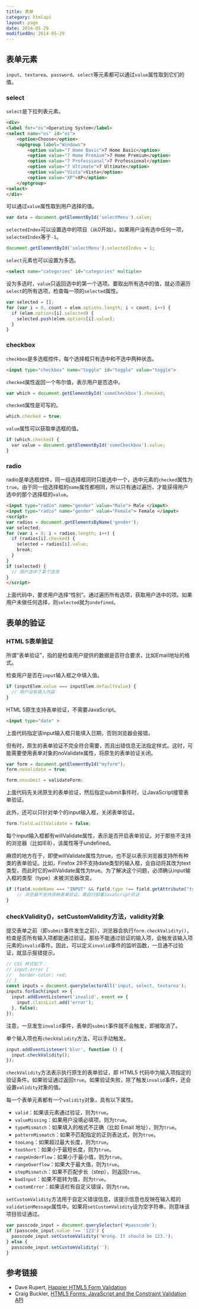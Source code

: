 ```yaml
---
title: 表单
category: htmlapi
layout: page
date: 2014-05-29
modifiedOn: 2014-05-29
---
```


## 表单元素

`input`、`textarea`、`password`、`select`等元素都可以通过`value`属性取到它们的值。

### select

`select`是下拉列表元素。

```html
<div>
<label for="os">Operating System</label>
<select name="os" id="os">
    <option>Choose</option>
    <optgroup label="Windows">
        <option value="7 Home Basic">7 Home Basic</option>
        <option value="7 Home Premium">7 Home Premium</option>
        <option value="7 Professional">7 Professional</option>
        <option value="7 Ultimate">7 Ultimate</option>
        <option value="Vista">Vista</option>
        <option value="XP">XP</option>
    </optgroup>
<select>
</div>
```

可以通过`value`属性取到用户选择的值。

```javascript
var data = document.getElementById('selectMenu').value;
```

`selectedIndex`可以设置选中的项目（从0开始）。如果用户没有选中任何一项，`selectedIndex`等于`-1`。

```javascript
document.getElementById('selectMenu').selectedIndex = 1;
```

`select`元素也可以设置为多选。

```html
<select name="categories" id="categories" multiple>
```

设为多选时，`value`只返回选中的第一个选项。要取出所有选中的值，就必须遍历`select`的所有选项，检查每一项的`selected`属性。

```javascript
var selected = [];
for (var i = 0, count = elem.options.length; i < count; i++) {
  if (elem.options[i].selected) {
    selected.push(elem.options[i].value);
  }
}
```

### checkbox

`checkbox`是多选框控件，每个选择框只有选中和不选中两种状态。

```html
<input type="checkbox" name="toggle" id="toggle" value="toggle">
```

`checked`属性返回一个布尔值，表示用户是否选中。

```javascript
var which = document.getElementById('someCheckbox').checked;
```

`checked`属性是可写的。

```javascript
which.checked = true;
```

`value`属性可以获取单选框的值。

```javascript
if (which.checked) {
  var value = document.getElementById('someCheckbox').value;
}
```

### radio

radio是单选框控件，同一组选择框同时只能选中一个，选中元素的`checked`属性为`true`。由于同一组选择框的`name`属性都相同，所以只有通过遍历，才能获得用户选中的那个选择框的`value`。

```html
<input type="radio" name="gender" value="Male"> Male </input>
<input type="radio" name="gender" value="Female"> Female </input>
<script>
var radios = document.getElementsByName('gender');
var selected;
for (var i = 0; i < radios.length; i++) {
  if (radios[i].checked) {
    selected = radios[i].value;
    break;
  }
}
if (selected) {
  // 用户选中了某个选项
}
</script>
```

上面代码中，要求用户选择“性别”。通过遍历所有选项，获取用户选中的项。如果用户未做任何选择，则`selected`就为`undefined`。

## 表单的验证

### HTML 5表单验证

所谓“表单验证”，指的是检查用户提供的数据是否符合要求，比如Email地址的格式。

检查用户是否在`input`输入框之中填入值。

```javascript
if (inputElem.value === inputElem.defaultValue) {
  // 用户没有填入内容
}
```

HTML 5原生支持表单验证，不需要JavaScript。

```html
<input type="date" >
```

上面代码指定该input输入框只能填入日期，否则浏览器会报错。

但有时，原生的表单验证不完全符合需要，而且出错信息无法指定样式。这时，可能需要使用表单对象的noValidate属性，将原生的表单验证关闭。

```javascript
var form = document.getElementById("myform");
form.noValidate = true;

form.onsubmit = validateForm;
```

上面代码先关闭原生的表单验证，然后指定submit事件时，让JavaScript接管表单验证。

此外，还可以只针对单个的input输入框，关闭表单验证。

```javascript
form.field.willValidate = false;
```

每个input输入框都有willValidate属性，表示是否开启表单验证。对于那些不支持的浏览器（比如IE8），该属性等于undefined。

麻烦的地方在于，即使willValidate属性为true，也不足以表示浏览器支持所有种类的表单验证。比如，Firefox 29不支持date类型的输入框，会自动将其改为text类型，而此时它的willValidate属性为true。为了解决这个问题，必须确认input输入框的类型（type）未被浏览器改变。

```javascript
if (field.nodeName === "INPUT" && field.type !== field.getAttribute("type")) {
    // 浏览器不支持该种表单验证，需自行部署JavaScript验证
}
```

### checkValidity()，setCustomValidity方法，validity对象

提交表单之前（即`submit`事件发生之前），浏览器会执行`form.checkValidity()`，检查是否所有输入项都能通过验证。那些不能通过验证的输入项，会触发该输入项元素的`invalid`事件。因此，可以定义`invalid`事件的监听函数，一旦通不过验证，就显示报错提示。

```javascript
// CSS 样式如下：
// input.error {
//   border-color: red;
// }
const inputs = document.querySelectorAll('input, select, textarea');
inputs.forEach(input => {
  input.addEventListener('invalid', event => {
    input.classList.add('error');
  }, false);
});
```

注意，一旦发生`invalid`事件，表单的`submit`事件就不会触发，即被取消了。

单个输入项也有`checkValidity`方法，可以手动触发。

```javascript
input.addEventListener('blur', function () {
  input.checkValidity();
});
```

`checkValidity`方法表示执行原生的表单验证，即 HTML5 代码中为输入项指定的验证条件。如果验证通过返回`true`。如果验证失败，除了触发`invalid`事件，还会设置`validity`对象的值。

每一个表单元素都有一个`validity`对象，具有以下属性。

- `valid`：如果该元素通过验证，则为`true`。
- `valueMissing`：如果用户没填必填项，则为`true`。
- `typeMismatch`：如果填入的格式不正确（比如 Email 地址），则为`true`。
- `patternMismatch`：如果不匹配指定的正则表达式，则为`true`。
- `tooLong`：如果超过最大长度，则为`true`。
- `tooShort`：如果小于最短长度，则为`true`。
- `rangeUnderFlow`：如果小于最小值，则为`true`。
- `rangeOverflow`：如果大于最大值，则为`true`。
- `stepMismatch`：如果不匹配步长（step），则返回`true`。
- `badInput`：如果不能转为值，则为`true`。
- `customError`：如果该栏有自定义错误，则为`true`。

`setCustomValidity`方法用于自定义错误信息，该提示信息也反映在输入框的`validationMessage`属性中。如果将`setCustomValidity`设为空字符串，则意味该项目验证通过。

```javascript
var passcode_input = document.querySelector('#passcode');
if (passcode_input.value !== '123') {
  passcode_input.setCustomValidity('Wrong. It should be 123.');
} else {
  passcode_input.setCustomValidity('');
}
```

## 参考链接

- Dave Rupert, [Happier HTML5 Form Validation](https://daverupert.com/2017/11/happier-html5-forms/)
- Craig Buckler, [HTML5 Forms: JavaScript and the Constraint Validation API](http://www.sitepoint.com/html5-forms-javascript-constraint-validation-api/)









